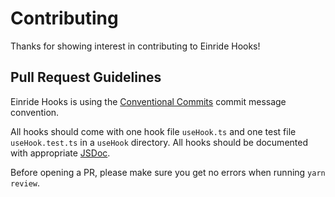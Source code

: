 # Contributing

Thanks for showing interest in contributing to Einride Hooks!

## Pull Request Guidelines

Einride Hooks is using the
[Conventional Commits](https://www.conventionalcommits.org/) commit message
convention.

All hooks should come with one hook file `useHook.ts` and one test file
`useHook.test.ts` in a `useHook` directory. All hooks should be documented with
appropriate [JSDoc](https://jsdoc.app/).

Before opening a PR, please make sure you get no errors when running
`yarn review`.
